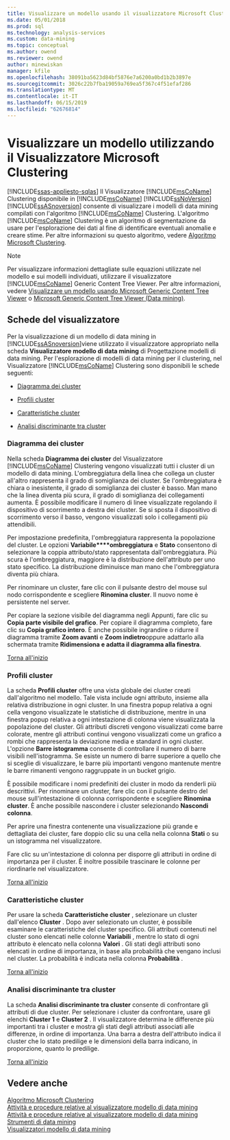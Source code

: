 ```yaml
---
title: Visualizzare un modello usando il visualizzatore Microsoft Clustering | Microsoft Docs
ms.date: 05/01/2018
ms.prod: sql
ms.technology: analysis-services
ms.custom: data-mining
ms.topic: conceptual
ms.author: owend
ms.reviewer: owend
author: minewiskan
manager: kfile
ms.openlocfilehash: 38091ba5623d84bf5876e7a6200a0bd1b2b3897e
ms.sourcegitcommit: 3026c22b7fba19059a769ea5f367c4f51efaf286
ms.translationtype: MT
ms.contentlocale: it-IT
ms.lasthandoff: 06/15/2019
ms.locfileid: "62676814"
---
```

# <a name="browse-a-model-using-the-microsoft-cluster-viewer"></a>Visualizzare un modello utilizzando il Visualizzatore Microsoft Clustering
[!INCLUDE[ssas-appliesto-sqlas](../../includes/ssas-appliesto-sqlas.md)]
  Il Visualizzatore [!INCLUDE[msCoName](../../includes/msconame-md.md)] Clustering disponibile in [!INCLUDE[msCoName](../../includes/msconame-md.md)] [!INCLUDE[ssNoVersion](../../includes/ssnoversion-md.md)] [!INCLUDE[ssASnoversion](../../includes/ssasnoversion-md.md)] consente di visualizzare i modelli di data mining compilati con l'algoritmo [!INCLUDE[msCoName](../../includes/msconame-md.md)] Clustering. L'algoritmo [!INCLUDE[msCoName](../../includes/msconame-md.md)] Clustering è un algoritmo di segmentazione da usare per l'esplorazione dei dati al fine di identificare eventuali anomalie e creare stime. Per altre informazioni su questo algoritmo, vedere [Algoritmo Microsoft Clustering](../../analysis-services/data-mining/microsoft-clustering-algorithm.md).  
  
> [!NOTE]  
>  Per visualizzare informazioni dettagliate sulle equazioni utilizzate nel modello e sui modelli individuati, utilizzare il visualizzatore [!INCLUDE[msCoName](../../includes/msconame-md.md)] Generic Content Tree Viewer. Per altre informazioni, vedere [Visualizzare un modello usando Microsoft Generic Content Tree Viewer](../../analysis-services/data-mining/browse-a-model-using-the-microsoft-generic-content-tree-viewer.md) o [Microsoft Generic Content Tree Viewer &#40;Data mining&#41;](http://msdn.microsoft.com/library/751b4393-f6fd-48c1-bcef-bdca589ce34c).  
  
##  <a name="BKMK_ViewerTabs"></a> Schede del visualizzatore  
 Per la visualizzazione di un modello di data mining in [!INCLUDE[ssASnoversion](../../includes/ssasnoversion-md.md)]viene utilizzato il visualizzatore appropriato nella scheda **Visualizzatore modello di data mining** di Progettazione modelli di data mining. Per l'esplorazione di modelli di data mining per il clustering, nel Visualizzatore [!INCLUDE[msCoName](../../includes/msconame-md.md)] Clustering sono disponibili le schede seguenti:  
  
-   [Diagramma dei cluster](#BKMK_Diagram)  
  
-   [Profili cluster](#BKMK_Profile)  
  
-   [Caratteristiche cluster](#BKMK_Characteristics)  
  
-   [Analisi discriminante tra cluster](#BKMK_Discrimination)  
  
###  <a name="BKMK_Diagram"></a> Diagramma dei cluster  
 Nella scheda **Diagramma dei cluster** del Visualizzatore [!INCLUDE[msCoName](../../includes/msconame-md.md)] Clustering vengono visualizzati tutti i cluster di un modello di data mining. L'ombreggiatura della linea che collega un cluster all'altro rappresenta il grado di somiglianza dei cluster. Se l'ombreggiatura è chiara o inesistente, il grado di somiglianza dei cluster è basso. Man mano che la linea diventa più scura, il grado di somiglianza dei collegamenti aumenta. È possibile modificare il numero di linee visualizzate regolando il dispositivo di scorrimento a destra dei cluster. Se si sposta il dispositivo di scorrimento verso il basso, vengono visualizzati solo i collegamenti più attendibili.  
  
 Per impostazione predefinita, l'ombreggiatura rappresenta la popolazione del cluster. Le opzioni **Variabile****ombreggiatura** e **Stato** consentono di selezionare la coppia attributo/stato rappresentata dall'ombreggiatura. Più scura è l'ombreggiatura, maggiore è la distribuzione dell'attributo per uno stato specifico. La distribuzione diminuisce man mano che l'ombreggiatura diventa più chiara.  
  
 Per rinominare un cluster, fare clic con il pulsante destro del mouse sul nodo corrispondente e scegliere **Rinomina cluster**. Il nuovo nome è persistente nel server.  
  
 Per copiare la sezione visibile del diagramma negli Appunti, fare clic su **Copia parte visibile del grafico**. Per copiare il diagramma completo, fare clic su **Copia grafico intero**. È anche possibile ingrandire o ridurre il diagramma tramite **Zoom avanti** e **Zoom indietro**oppure adattarlo alla schermata tramite **Ridimensiona e adatta il diagramma alla finestra**.  
  
 [Torna all'inizio](#BKMK_ViewerTabs)  
  
###  <a name="BKMK_Profile"></a> Profili cluster  
 La scheda **Profili cluster** offre una vista globale dei cluster creati dall'algoritmo nel modello. Tale vista include ogni attributo, insieme alla relativa distribuzione in ogni cluster. In una finestra popup relativa a ogni cella vengono visualizzate le statistiche di distribuzione, mentre in una finestra popup relativa a ogni intestazione di colonna viene visualizzata la popolazione del cluster. Gli attributi discreti vengono visualizzati come barre colorate, mentre gli attributi continui vengono visualizzati come un grafico a rombi che rappresenta la deviazione media e standard in ogni cluster. L'opzione **Barre istogramma** consente di controllare il numero di barre visibili nell'istogramma. Se esiste un numero di barre superiore a quello che si sceglie di visualizzare, le barre più importanti vengono mantenute mentre le barre rimanenti vengono raggruppate in un bucket grigio.  
  
 È possibile modificare i nomi predefiniti dei cluster in modo da renderli più descrittivi. Per rinominare un cluster, fare clic con il pulsante destro del mouse sull'intestazione di colonna corrispondente e scegliere **Rinomina cluster**. È anche possibile nascondere i cluster selezionando **Nascondi colonna**.  
  
 Per aprire una finestra contenente una visualizzazione più grande e dettagliata dei cluster, fare doppio clic su una cella nella colonna **Stati** o su un istogramma nel visualizzatore.  
  
 Fare clic su un'intestazione di colonna per disporre gli attributi in ordine di importanza per il cluster. È inoltre possibile trascinare le colonne per riordinarle nel visualizzatore.  
  
 [Torna all'inizio](#BKMK_ViewerTabs)  
  
###  <a name="BKMK_Characteristics"></a> Caratteristiche cluster  
 Per usare la scheda **Caratteristiche cluster** , selezionare un cluster dall'elenco **Cluster** . Dopo aver selezionato un cluster, è possibile esaminare le caratteristiche del cluster specifico. Gli attributi contenuti nel cluster sono elencati nelle colonne **Variabili** , mentre lo stato di ogni attributo è elencato nella colonna **Valori** . Gli stati degli attributi sono elencati in ordine di importanza, in base alla probabilità che vengano inclusi nel cluster. La probabilità è indicata nella colonna **Probabilità** .  
  
 [Torna all'inizio](#BKMK_ViewerTabs)  
  
###  <a name="BKMK_Discrimination"></a> Analisi discriminante tra cluster  
 La scheda **Analisi discriminante tra cluster** consente di confrontare gli attributi di due cluster. Per selezionare i cluster da confrontare, usare gli elenchi **Cluster 1** e **Cluster 2** . Il visualizzatore determina le differenze più importanti tra i cluster e mostra gli stati degli attributi associati alle differenze, in ordine di importanza. Una barra a destra dell'attributo indica il cluster che lo stato predilige e le dimensioni della barra indicano, in proporzione, quanto lo predilige.  
  
 [Torna all'inizio](#BKMK_ViewerTabs)  
  
## <a name="see-also"></a>Vedere anche  
 [Algoritmo Microsoft Clustering](../../analysis-services/data-mining/microsoft-clustering-algorithm.md)   
 [Attività e procedure relative al visualizzatore modello di data mining](../../analysis-services/data-mining/mining-model-viewer-tasks-and-how-tos.md)   
 [Attività e procedure relative al visualizzatore modello di data mining](../../analysis-services/data-mining/mining-model-viewer-tasks-and-how-tos.md)   
 [Strumenti di data mining](../../analysis-services/data-mining/data-mining-tools.md)   
 [Visualizzatori modello di data mining](../../analysis-services/data-mining/data-mining-model-viewers.md)  
  
  
